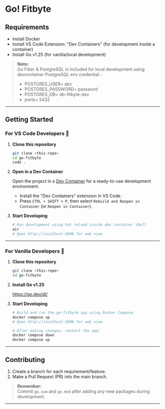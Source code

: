 # Go! Fitbyte

## Requirements

- Install Docker
- Install VS Code Extension: "Dev Containers" (for development inside a container)
- Install Go v1.25 (for vanilla/local development)

> **Note:**  
> Go Fiber & PostgreSQL is included for local development using  devcontainer
> PostgreSQL env credential :
> - POSTGRES_USER= abc
> - POSTGRES_PASSWORD= password
> - POSTGRES_DB= db-fitbyte-dev
> - ports= 5432
---

## Getting Started

### For VS Code Developers 👋

1. **Clone this repository**
    ```bash
    git clone <this-repo>
    cd go-fitbyte
    code .
    ```

2. **Open in a Dev Container**
    
    Open the project in a [Dev Container](https://containers.dev/) for a ready-to-use development environment.
    - Install the "Dev Containers" extension in VS Code.
    - Press `CTRL + SHIFT + P`, then select `Rebuild and Reopen in Container` (or `Reopen in Container`).

3. **Start Developing**
    ```bash
    # Run development using hot reload inside dev container shell
    air
    # Open http://localhost:3000 for web view
    ```
---

### For Vanilla Developers 🍦

1. **Clone this repository**
    ```bash
    git clone <this-repo>
    cd go-fitbyte
    ```

2. **Install Go v1.25**

    https://go.dev/dl/

3. **Start Developing**
    ```bash
    # Build and run the go-fitbyte app using Docker Compose
    docker compose up
    # Open http://localhost:3000 for web view

    # After making changes, restart the app:
    docker compose down
    docker compose up
    ```

---

## Contributing

1. Create a branch for each requirement/feature.
2. Make a Pull Request (PR) into the main branch.

> **Remember:**  
> Commit `go.sum` and `go.mod` after adding any new packages during development.

---